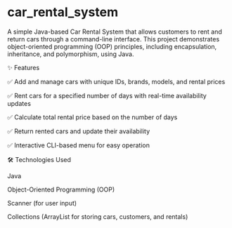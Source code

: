 # car_rental_system
A simple Java-based Car Rental System that allows customers to rent and return cars through a command-line interface. This project demonstrates object-oriented programming (OOP) principles, including encapsulation, inheritance, and polymorphism, using Java.

✨ Features

✅ Add and manage cars with unique IDs, brands, models, and rental prices

✅ Rent cars for a specified number of days with real-time availability updates

✅ Calculate total rental price based on the number of days

✅ Return rented cars and update their availability

✅ Interactive CLI-based menu for easy operation


🛠 Technologies Used

Java

Object-Oriented Programming (OOP)

Scanner (for user input)

Collections (ArrayList for storing cars, customers, and rentals)
